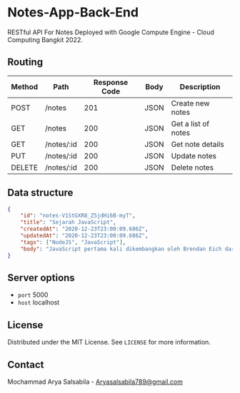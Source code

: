 # Notes-App-Back-End

RESTful API For Notes Deployed with Google Compute Engine - Cloud Computing Bangkit 2022.

## Routing

| Method | Path | Response Code | Body | Description |
|---|---|---|---|---|
| POST | /notes | 201 | JSON | Create new notes |
| GET | /notes | 200 | JSON | Get a list of notes |
| GET | /notes/:id | 200 | JSON | Get note details |
| PUT | /notes/:id | 200 | JSON | Update notes |
| DELETE | /notes/:id | 200 | JSON | Delete notes |

## Data structure

```JSON
{
    "id": "notes-V1StGXR8_Z5jdHi6B-myT",
    "title": "Sejarah JavaScript",
    "createdAt": "2020-12-23T23:00:09.686Z",
    "updatedAt": "2020-12-23T23:00:09.686Z",
    "tags": ["NodeJS", "JavaScript"],
    "body": "JavaScript pertama kali dikembangkan oleh Brendan Eich dari Netscape di bawah nama Mocha, yang nantinya namanya diganti menjadi LiveScript, dan akhirnya menjadi JavaScript. Navigator sebelumnya telah mendukung Java untuk lebih bisa dimanfaatkan para pemrogram yang non-Java."
}
```

## Server options

- `port` 5000
- `host` localhost


## License

Distributed under the MIT License. See `LICENSE` for more information.

## Contact

Mochammad Arya Salsabila - Aryasalsabila789@gmail.com
